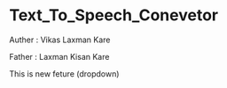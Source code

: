 # Text_To_Speech_Conevetor

Auther : Vikas Laxman Kare

Father : Laxman Kisan Kare


<p> This is new feture (dropdown) </p>



